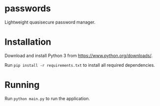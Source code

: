 # passwords
 Lightweight quasisecure password manager.

# Installation
Download and install Python 3 from https://www.python.org/downloads/.

Run `pip install -r requirements.txt` to install all required dependencies.

# Running
Run `python main.py` to run the application.
